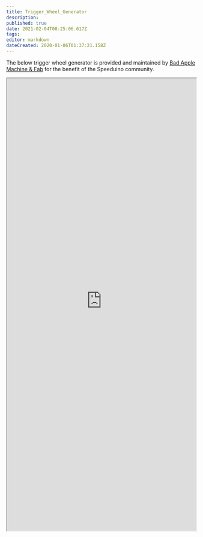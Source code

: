 ```yaml
---
title: Trigger_Wheel_Generator
description: 
published: true
date: 2021-02-04T08:25:06.617Z
tags: 
editor: markdown
dateCreated: 2020-01-06T01:37:21.158Z
---
```


The below trigger wheel generator is provided and maintained by [Bad Apple Machine & Fab](http://www.badappleproducts.com/) for the benefit of the Speeduino community.

<center>
<iframe src="https://www.badappleproducts.com/trigger-wheel" key="trigger1" path="TriggerWheel" width="100%"  height="1200" />

</center>
